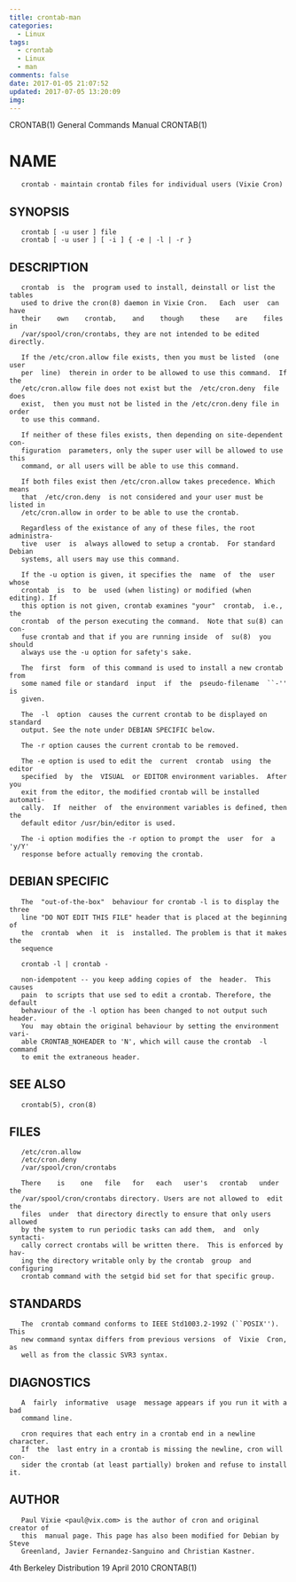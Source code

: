```yaml
---
title: crontab-man
categories:
  - Linux
tags:
  - crontab
  - Linux
  - man
comments: false
date: 2017-01-05 21:07:52
updated: 2017-07-05 13:20:09
img:
---
```

CRONTAB(1)                  General Commands Manual                 CRONTAB(1)

# NAME
       crontab - maintain crontab files for individual users (Vixie Cron)

## SYNOPSIS
       crontab [ -u user ] file
       crontab [ -u user ] [ -i ] { -e | -l | -r }

## DESCRIPTION
       crontab  is  the  program used to install, deinstall or list the tables
       used to drive the cron(8) daemon in Vixie Cron.   Each  user  can  have
       their    own    crontab,    and    though    these    are    files   in
       /var/spool/cron/crontabs, they are not intended to be edited directly.

       If the /etc/cron.allow file exists, then you must be listed  (one  user
       per  line)  therein in order to be allowed to use this command.  If the
       /etc/cron.allow file does not exist but the  /etc/cron.deny  file  does
       exist,  then you must not be listed in the /etc/cron.deny file in order
       to use this command.

       If neither of these files exists, then depending on site-dependent con‐
       figuration  parameters, only the super user will be allowed to use this
       command, or all users will be able to use this command.

       If both files exist then /etc/cron.allow takes precedence. Which  means
       that  /etc/cron.deny  is not considered and your user must be listed in
       /etc/cron.allow in order to be able to use the crontab.

       Regardless of the existance of any of these files, the root administra‐
       tive  user  is  always allowed to setup a crontab.  For standard Debian
       systems, all users may use this command.

       If the -u option is given, it specifies the  name  of  the  user  whose
       crontab  is  to  be  used (when listing) or modified (when editing). If
       this option is not given, crontab examines "your"  crontab,  i.e.,  the
       crontab  of the person executing the command.  Note that su(8) can con‐
       fuse crontab and that if you are running inside  of  su(8)  you  should
       always use the -u option for safety's sake.

       The  first  form  of this command is used to install a new crontab from
       some named file or standard  input  if  the  pseudo-filename  ``-''  is
       given.

       The  -l  option  causes the current crontab to be displayed on standard
       output. See the note under DEBIAN SPECIFIC below.

       The -r option causes the current crontab to be removed.

       The -e option is used to edit the  current  crontab  using  the  editor
       specified  by  the  VISUAL  or EDITOR environment variables.  After you
       exit from the editor, the modified crontab will be installed  automati‐
       cally.  If  neither  of  the environment variables is defined, then the
       default editor /usr/bin/editor is used.

       The -i option modifies the -r option to prompt the  user  for  a  'y/Y'
       response before actually removing the crontab.

## DEBIAN SPECIFIC
       The  "out-of-the-box"  behaviour for crontab -l is to display the three
       line "DO NOT EDIT THIS FILE" header that is placed at the beginning  of
       the  crontab  when  it  is  installed. The problem is that it makes the
       sequence

       crontab -l | crontab -

       non-idempotent -- you keep adding copies of  the  header.  This  causes
       pain  to scripts that use sed to edit a crontab. Therefore, the default
       behaviour of the -l option has been changed to not output such  header.
       You  may obtain the original behaviour by setting the environment vari‐
       able CRONTAB_NOHEADER to 'N', which will cause the crontab  -l  command
       to emit the extraneous header.

## SEE ALSO
       crontab(5), cron(8)

## FILES
       /etc/cron.allow
       /etc/cron.deny
       /var/spool/cron/crontabs

       There    is    one   file   for   each   user's   crontab   under   the
       /var/spool/cron/crontabs directory. Users are not allowed to  edit  the
       files  under  that directory directly to ensure that only users allowed
       by the system to run periodic tasks can add them,  and  only  syntacti‐
       cally correct crontabs will be written there.  This is enforced by hav‐
       ing the directory writable only by the crontab  group  and  configuring
       crontab command with the setgid bid set for that specific group.

## STANDARDS
       The  crontab command conforms to IEEE Std1003.2-1992 (``POSIX'').  This
       new command syntax differs from previous versions  of  Vixie  Cron,  as
       well as from the classic SVR3 syntax.

## DIAGNOSTICS
       A  fairly  informative  usage  message appears if you run it with a bad
       command line.

       cron requires that each entry in a crontab end in a newline  character.
       If  the  last entry in a crontab is missing the newline, cron will con‐
       sider the crontab (at least partially) broken and refuse to install it.

## AUTHOR
       Paul Vixie <paul@vix.com> is the author of cron and original creator of
       this  manual page. This page has also been modified for Debian by Steve
       Greenland, Javier Fernandez-Sanguino and Christian Kastner.

4th Berkeley Distribution        19 April 2010                      CRONTAB(1)